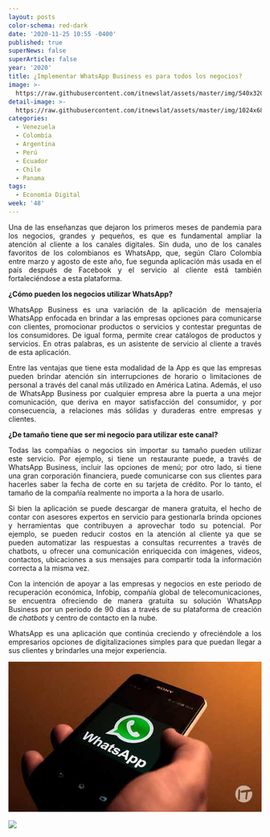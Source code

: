 ```yaml
---
layout: posts
color-schema: red-dark
date: '2020-11-25 10:55 -0400'
published: true
superNews: false
superArticle: false
year: '2020'
title: ¿Implementar WhatsApp Business es para todos los negocios?
image: >-
  https://raw.githubusercontent.com/itnewslat/assets/master/img/540x320/whatsapp-p.jpg
detail-image: >-
  https://raw.githubusercontent.com/itnewslat/assets/master/img/1024x680/whatsapp-g.jpg
categories:
  - Venezuela
  - Colombia
  - Argentina
  - Perú
  - Ecuador
  - Chile
  - Panama
tags:
  - Economía Digital
week: '48'
---
```

<p style="text-align: justify;">Una de las enseñanzas que dejaron los primeros meses de pandemia para los negocios, grandes y pequeños, es que es fundamental ampliar la atención al cliente a los canales digitales.  Sin duda, uno de los canales favoritos de los colombianos es WhatsApp, que, según Claro Colombia entre marzo y agosto de este año, fue segunda aplicación más usada en el país después de Facebook y el servicio al cliente está también fortaleciéndose a esta plataforma.</p>
<p style="text-align: justify;"><strong>¿Cómo pueden los negocios utilizar WhatsApp?</strong></p>
<p style="text-align: justify;">WhatsApp Business es una variación de la aplicación de mensajería WhatsApp enfocada en brindar a las empresas opciones para comunicarse con clientes, promocionar productos o servicios y contestar preguntas de los consumidores. De igual forma, permite crear catálogos de productos y servicios. En otras palabras, es un asistente de servicio al cliente a través de esta aplicación.</p>
<p style="text-align: justify;">Entre las ventajas que tiene esta modalidad de la App es que las empresas pueden brindar atención sin interrupciones de horario o limitaciones de personal a través del canal más utilizado en América Latina. Además, el uso de WhatsApp Business por cualquier empresa abre la puerta a una mejor comunicación, que deriva en mayor satisfacción del consumidor, y por consecuencia, a relaciones más sólidas y duraderas entre empresas y clientes.</p>
<p style="text-align: justify;"><strong>¿De tamaño tiene que ser mi negocio para utilizar este canal? </strong></p>
<p style="text-align: justify;">Todas las compañías o negocios sin importar su tamaño pueden utilizar este servicio. Por ejemplo, si tiene un restaurante puede, a través de WhatsApp Business, incluir las opciones de menú; por otro lado, si tiene una gran corporación financiera, puede comunicarse con sus clientes para hacerles saber la fecha de corte en su tarjeta de crédito. Por lo tanto, el tamaño de la compañía realmente no importa a la hora de usarlo.</p>
<p style="text-align: justify;">Si bien la aplicación se puede descargar de manera gratuita, el hecho de contar con asesores expertos en servicio para gestionarla brinda opciones y herramientas que contribuyen a aprovechar todo su potencial. Por ejemplo, se pueden reducir costos en la atención al cliente ya que se pueden automatizar las respuestas a consultas recurrentes a través de chatbots, u ofrecer una comunicación enriquecida con imágenes, videos, contactos, ubicaciones a sus mensajes para compartir toda la información correcta a la misma vez.</p>
<p style="text-align: justify;">Con la intención de apoyar a las empresas y negocios en este periodo de recuperación económica, Infobip, compañía global de telecomunicaciones, se encuentra ofreciendo de manera gratuita su solución WhatsApp Business por un periodo de 90 días a través de su plataforma de creación de <em>chatbots</em> y centro de contacto en la nube.</p>
<p style="text-align: justify;">WhatsApp es una aplicación que continúa creciendo y ofreciéndole a los empresarios opciones de digitalizaciones simples para que puedan llegar a sus clientes y brindarles una mejor experiencia.</p>

![](https://raw.githubusercontent.com/itnewslat/assets/master/img/540x320/whatsapp-p.jpg)

<img src="https://tracker.metricool.com/c3po.jpg?hash=56f88a41e39ab42c063cc51676587a04"/>
